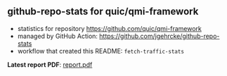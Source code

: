 ## github-repo-stats for quic/qmi-framework

- statistics for repository https://github.com/quic/qmi-framework
- managed by GitHub Action: https://github.com/jgehrcke/github-repo-stats
- workflow that created this README: `fetch-traffic-stats`

**Latest report PDF**: [report.pdf](https://github.com/njjetha/github-traffic/raw/github-repo-stats/quic/qmi-framework/latest-report/report.pdf)

